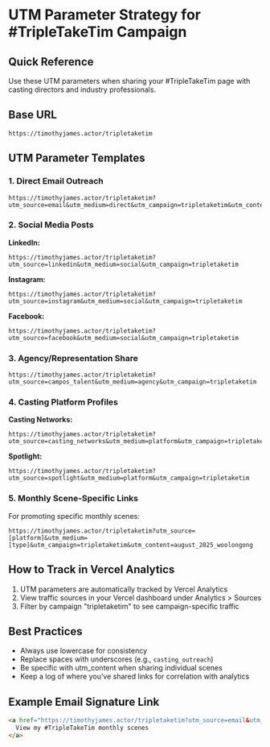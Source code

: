 # UTM Parameter Strategy for #TripleTakeTim Campaign

## Quick Reference

Use these UTM parameters when sharing your #TripleTakeTim page with casting directors and industry professionals.

## Base URL
```
https://timothyjames.actor/tripletaketim
```

## UTM Parameter Templates

### 1. Direct Email Outreach
```
https://timothyjames.actor/tripletaketim?utm_source=email&utm_medium=direct&utm_campaign=tripletaketim&utm_content=casting_outreach
```

### 2. Social Media Posts

**LinkedIn:**
```
https://timothyjames.actor/tripletaketim?utm_source=linkedin&utm_medium=social&utm_campaign=tripletaketim
```

**Instagram:**
```
https://timothyjames.actor/tripletaketim?utm_source=instagram&utm_medium=social&utm_campaign=tripletaketim
```

**Facebook:**
```
https://timothyjames.actor/tripletaketim?utm_source=facebook&utm_medium=social&utm_campaign=tripletaketim
```

### 3. Agency/Representation Share
```
https://timothyjames.actor/tripletaketim?utm_source=campos_talent&utm_medium=agency&utm_campaign=tripletaketim
```

### 4. Casting Platform Profiles

**Casting Networks:**
```
https://timothyjames.actor/tripletaketim?utm_source=casting_networks&utm_medium=platform&utm_campaign=tripletaketim
```

**Spotlight:**
```
https://timothyjames.actor/tripletaketim?utm_source=spotlight&utm_medium=platform&utm_campaign=tripletaketim
```

### 5. Monthly Scene-Specific Links
For promoting specific monthly scenes:
```
https://timothyjames.actor/tripletaketim?utm_source=[platform]&utm_medium=[type]&utm_campaign=tripletaketim&utm_content=august_2025_woolongong
```

## How to Track in Vercel Analytics

1. UTM parameters are automatically tracked by Vercel Analytics
2. View traffic sources in your Vercel dashboard under Analytics > Sources
3. Filter by campaign "tripletaketim" to see campaign-specific traffic

## Best Practices

- Always use lowercase for consistency
- Replace spaces with underscores (e.g., `casting_outreach`)
- Be specific with utm_content when sharing individual scenes
- Keep a log of where you've shared links for correlation with analytics

## Example Email Signature Link
```html
<a href="https://timothyjames.actor/tripletaketim?utm_source=email&utm_medium=signature&utm_campaign=tripletaketim">
  View my #TripleTakeTim monthly scenes
</a>
```